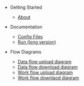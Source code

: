 * Getting Started
	* [About](/)
	
* Documentation
	* [Config Files](/config-files.md)
	* [Run (long version)](/run.md)
	
* Flow Diagrams
	* [Data flow upload diagram](/data-flow-upload.md)
	* [Data flow download diagram](/data-flow-download.md)
	* [Work flow upload diagram](/work-flow-upload.md)
	* [Work flow downlaod diagram](/work-flow-download.md)
